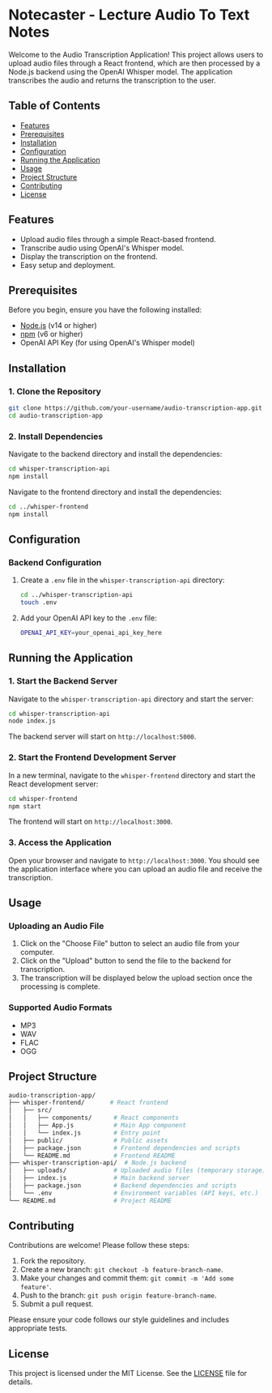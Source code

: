
# Notecaster - Lecture Audio To Text Notes

Welcome to the Audio Transcription Application! This project allows users to upload audio files through a React frontend, which are then processed by a Node.js backend using the OpenAI Whisper model. The application transcribes the audio and returns the transcription to the user.

## Table of Contents

- [Features](#features)
- [Prerequisites](#prerequisites)
- [Installation](#installation)
- [Configuration](#configuration)
- [Running the Application](#running-the-application)
- [Usage](#usage)
- [Project Structure](#project-structure)
- [Contributing](#contributing)
- [License](#license)

## Features

- Upload audio files through a simple React-based frontend.
- Transcribe audio using OpenAI's Whisper model.
- Display the transcription on the frontend.
- Easy setup and deployment.

## Prerequisites

Before you begin, ensure you have the following installed:

- [Node.js](https://nodejs.org/) (v14 or higher)
- [npm](https://www.npmjs.com/) (v6 or higher)
- OpenAI API Key (for using OpenAI's Whisper model)

## Installation

### 1. Clone the Repository

```bash
git clone https://github.com/your-username/audio-transcription-app.git
cd audio-transcription-app
```

### 2. Install Dependencies

Navigate to the backend directory and install the dependencies:

```bash
cd whisper-transcription-api
npm install
```

Navigate to the frontend directory and install the dependencies:

```bash
cd ../whisper-frontend
npm install
```

## Configuration

### Backend Configuration

1. Create a `.env` file in the `whisper-transcription-api` directory:

   ```bash
   cd ../whisper-transcription-api
   touch .env
   ```

2. Add your OpenAI API key to the `.env` file:

   ```bash
   OPENAI_API_KEY=your_openai_api_key_here
   ```

## Running the Application

### 1. Start the Backend Server

Navigate to the `whisper-transcription-api` directory and start the server:

```bash
cd whisper-transcription-api
node index.js
```

The backend server will start on `http://localhost:5000`.

### 2. Start the Frontend Development Server

In a new terminal, navigate to the `whisper-frontend` directory and start the React development server:

```bash
cd whisper-frontend
npm start
```

The frontend will start on `http://localhost:3000`.

### 3. Access the Application

Open your browser and navigate to `http://localhost:3000`. You should see the application interface where you can upload an audio file and receive the transcription.

## Usage

### Uploading an Audio File

1. Click on the "Choose File" button to select an audio file from your computer.
2. Click on the "Upload" button to send the file to the backend for transcription.
3. The transcription will be displayed below the upload section once the processing is complete.

### Supported Audio Formats

- MP3
- WAV
- FLAC
- OGG

## Project Structure

```bash
audio-transcription-app/
├── whisper-frontend/       # React frontend
│   ├── src/
│   │   ├── components/      # React components
│   │   ├── App.js           # Main App component
│   │   └── index.js         # Entry point
│   ├── public/              # Public assets
│   ├── package.json         # Frontend dependencies and scripts
│   └── README.md            # Frontend README
├── whisper-transcription-api/  # Node.js backend
│   ├── uploads/             # Uploaded audio files (temporary storage)
│   ├── index.js             # Main backend server
│   ├── package.json         # Backend dependencies and scripts
│   └── .env                 # Environment variables (API keys, etc.)
└── README.md                # Project README
```

## Contributing

Contributions are welcome! Please follow these steps:

1. Fork the repository.
2. Create a new branch: `git checkout -b feature-branch-name`.
3. Make your changes and commit them: `git commit -m 'Add some feature'`.
4. Push to the branch: `git push origin feature-branch-name`.
5. Submit a pull request.

Please ensure your code follows our style guidelines and includes appropriate tests.

## License

This project is licensed under the MIT License. See the [LICENSE](LICENSE) file for details.
